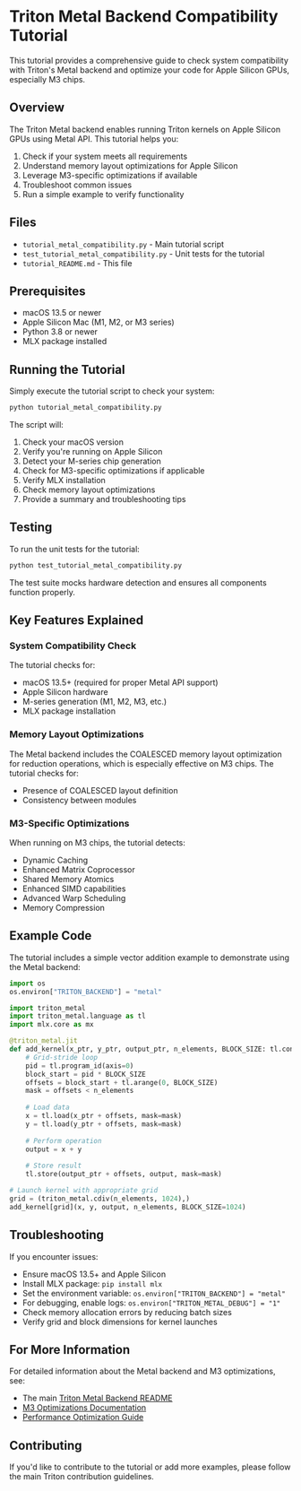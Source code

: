 # Triton Metal Backend Compatibility Tutorial

This tutorial provides a comprehensive guide to check system compatibility with Triton's Metal backend and optimize your code for Apple Silicon GPUs, especially M3 chips.

## Overview

The Triton Metal backend enables running Triton kernels on Apple Silicon GPUs using Metal API. This tutorial helps you:

1. Check if your system meets all requirements
2. Understand memory layout optimizations for Apple Silicon
3. Leverage M3-specific optimizations if available
4. Troubleshoot common issues
5. Run a simple example to verify functionality

## Files

- `tutorial_metal_compatibility.py` - Main tutorial script
- `test_tutorial_metal_compatibility.py` - Unit tests for the tutorial
- `tutorial_README.md` - This file

## Prerequisites

- macOS 13.5 or newer
- Apple Silicon Mac (M1, M2, or M3 series)
- Python 3.8 or newer
- MLX package installed

## Running the Tutorial

Simply execute the tutorial script to check your system:

```bash
python tutorial_metal_compatibility.py
```

The script will:
1. Check your macOS version
2. Verify you're running on Apple Silicon
3. Detect your M-series chip generation
4. Check for M3-specific optimizations if applicable
5. Verify MLX installation
6. Check memory layout optimizations
7. Provide a summary and troubleshooting tips

## Testing

To run the unit tests for the tutorial:

```bash
python test_tutorial_metal_compatibility.py
```

The test suite mocks hardware detection and ensures all components function properly.

## Key Features Explained

### System Compatibility Check

The tutorial checks for:
- macOS 13.5+ (required for proper Metal API support)
- Apple Silicon hardware
- M-series generation (M1, M2, M3, etc.)
- MLX package installation

### Memory Layout Optimizations

The Metal backend includes the COALESCED memory layout optimization for reduction operations, which is especially effective on M3 chips. The tutorial checks for:
- Presence of COALESCED layout definition
- Consistency between modules

### M3-Specific Optimizations

When running on M3 chips, the tutorial detects:
- Dynamic Caching
- Enhanced Matrix Coprocessor
- Shared Memory Atomics
- Enhanced SIMD capabilities
- Advanced Warp Scheduling
- Memory Compression

## Example Code

The tutorial includes a simple vector addition example to demonstrate using the Metal backend:

```python
import os
os.environ["TRITON_BACKEND"] = "metal"

import triton_metal
import triton_metal.language as tl
import mlx.core as mx

@triton_metal.jit
def add_kernel(x_ptr, y_ptr, output_ptr, n_elements, BLOCK_SIZE: tl.constexpr):
    # Grid-stride loop
    pid = tl.program_id(axis=0)
    block_start = pid * BLOCK_SIZE
    offsets = block_start + tl.arange(0, BLOCK_SIZE)
    mask = offsets < n_elements
    
    # Load data
    x = tl.load(x_ptr + offsets, mask=mask)
    y = tl.load(y_ptr + offsets, mask=mask)
    
    # Perform operation
    output = x + y
    
    # Store result
    tl.store(output_ptr + offsets, output, mask=mask)

# Launch kernel with appropriate grid
grid = (triton_metal.cdiv(n_elements, 1024),)
add_kernel[grid](x, y, output, n_elements, BLOCK_SIZE=1024)
```

## Troubleshooting

If you encounter issues:
- Ensure macOS 13.5+ and Apple Silicon
- Install MLX package: `pip install mlx`
- Set the environment variable: `os.environ["TRITON_BACKEND"] = "metal"`
- For debugging, enable logs: `os.environ["TRITON_METAL_DEBUG"] = "1"`
- Check memory allocation errors by reducing batch sizes
- Verify grid and block dimensions for kernel launches

## For More Information

For detailed information about the Metal backend and M3 optimizations, see:
- The main [Triton Metal Backend README](./README.md)
- [M3 Optimizations Documentation](../../metal/python/docs/M3_OPTIMIZATIONS.md)
- [Performance Optimization Guide](../../metal/python/docs/PERFORMANCE_OPTIMIZATION.md)

## Contributing

If you'd like to contribute to the tutorial or add more examples, please follow the main Triton contribution guidelines. 